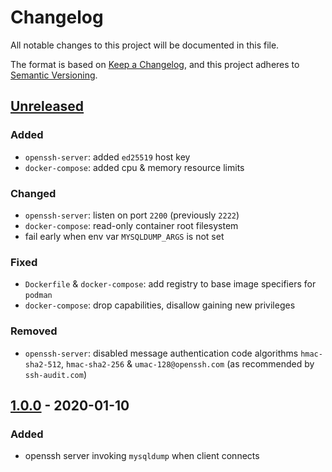 # Changelog
All notable changes to this project will be documented in this file.

The format is based on [Keep a Changelog](https://keepachangelog.com/en/1.0.0/),
and this project adheres to [Semantic Versioning](https://semver.org/spec/v2.0.0.html).

## [Unreleased]
### Added
- `openssh-server`: added `ed25519` host key
- `docker-compose`: added cpu & memory resource limits

### Changed
- `openssh-server`: listen on port `2200` (previously `2222`)
- `docker-compose`: read-only container root filesystem
- fail early when env var `MYSQLDUMP_ARGS` is not set

### Fixed
- `Dockerfile` & `docker-compose`: add registry to base image specifiers for `podman`
- `docker-compose`: drop capabilities, disallow gaining new privileges

### Removed
- `openssh-server`: disabled message authentication code algorithms
  `hmac-sha2-512`, `hmac-sha2-256` & `umac-128@openssh.com`
  (as recommended by `ssh-audit.com`)

## [1.0.0] - 2020-01-10
### Added
- openssh server invoking `mysqldump` when client connects

[Unreleased]: https://github.com/olivierlacan/keep-a-changelog/compare/v1.0.0...HEAD
[1.0.0]: https://github.com/fphammerle/docker-mysqldump-sshd/releases/tag/v1.0.0
